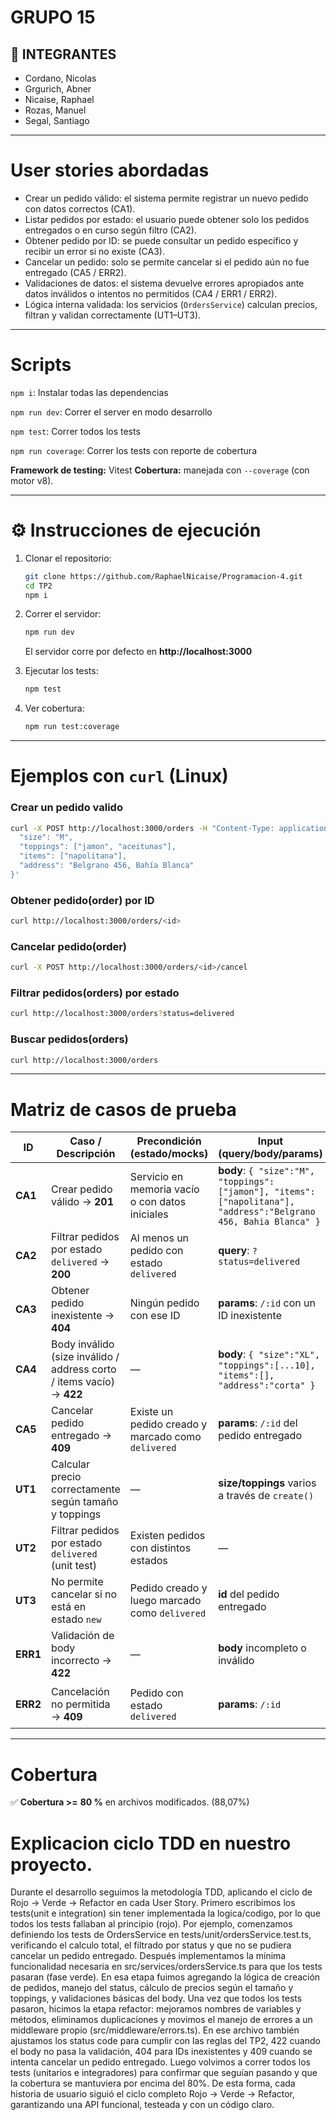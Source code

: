 # GRUPO 15

## 👥 INTEGRANTES 
- Cordano, Nicolas
- Grgurich, Abner
- Nicaise, Raphael
- Rozas, Manuel
- Segal, Santiago


---

# User stories abordadas
- Crear un pedido válido: el sistema permite registrar un nuevo pedido con datos correctos (CA1).  
- Listar pedidos por estado: el usuario puede obtener solo los pedidos entregados o en curso según filtro (CA2).  
- Obtener pedido por ID: se puede consultar un pedido específico y recibir un error si no existe (CA3).  
- Cancelar un pedido: solo se permite cancelar si el pedido aún no fue entregado (CA5 / ERR2).  
- Validaciones de datos: el sistema devuelve errores apropiados ante datos inválidos o intentos no permitidos (CA4 / ERR1 / ERR2).  
- Lógica interna validada: los servicios (`OrdersService`) calculan precios, filtran y validan correctamente (UT1–UT3).  

---

# Scripts


`npm i`: Instalar todas las dependencias

`npm run dev`: Correr el server en modo desarrollo

`npm test`: Correr todos los tests

`npm run coverage`: Correr los tests con reporte de cobertura

**Framework de testing:** Vitest
**Cobertura:** manejada con `--coverage` (con motor v8).  

---

# ⚙️ Instrucciones de ejecución

1. Clonar el repositorio:  
   ```bash
   git clone https://github.com/RaphaelNicaise/Programacion-4.git
   cd TP2
   npm i
   ```

2. Correr el servidor:  
   ```bash
   npm run dev
   ```
   El servidor corre por defecto en **http://localhost:3000**

3. Ejecutar los tests:  
   ```bash
   npm test
   ```

4. Ver cobertura:  
   ```bash
   npm run test:coverage
   ```

---

# Ejemplos con `curl` (Linux)


### Crear un pedido valido
```bash
curl -X POST http://localhost:3000/orders -H "Content-Type: application/json" -d '{
  "size": "M",
  "toppings": ["jamon", "aceitunas"],
  "items": ["napolitana"],
  "address": "Belgrano 456, Bahía Blanca"
}'
```

### Obtener pedido(order) por ID
```bash
curl http://localhost:3000/orders/<id>
```

### Cancelar pedido(order)
```bash
curl -X POST http://localhost:3000/orders/<id>/cancel
```

### Filtrar pedidos(orders) por estado
```bash
curl http://localhost:3000/orders?status=delivered
```

### Buscar pedidos(orders)

```bash 
curl http://localhost:3000/orders
```
---
#  Matriz de casos de prueba
| ID   | Caso / Descripción                                            | Precondición (estado/mocks)                                          | Input (query/body/params)                                                                                                                                           | Acción (HTTP) / Método        | Resultado esperado                                                         | Test (archivo · nombre) |
|------|----------------------------------------------------------------|------------------------------------------------------------------------|--------------------------------------------------------------------------------------------------------------------------------------------------------------------|--------------------------------|---------------------------------------------------------------------------|--------------------------|
| **CA1** | Crear pedido válido → **201**                                  | Servicio en memoria vacío o con datos iniciales                       | **body**: `{ "size":"M", "toppings":["jamon"], "items":["napolitana"], "address":"Belgrano 456, Bahia Blanca" }`                                                  | **POST** `/orders`             | 201 y body con `id`, `status:"new"`, `total`, `createdAt`                 | `tests/integration/orders.routes.test.ts` · “deberia POST /orders crear un pedido valido” |
| **CA2** | Filtrar pedidos por estado `delivered` → **200**               | Al menos un pedido con estado `delivered`                             | **query**: `?status=delivered`                                                                                                                                     | **GET** `/orders?status=delivered` | 200 y body solo con pedidos `status:"delivered"`                         | `tests/integration/orders.routes.test.ts` · “debería GET /orders?status=delivered filtrar las ordenes por estado” |
| **CA3** | Obtener pedido inexistente → **404**                           | Ningún pedido con ese ID                                              | **params**: `/:id` con un ID inexistente                                                                                                                          | **GET** `/orders/:id`          | 404 `{ "error": "No encontrado" }`                                        | `tests/integration/orders.routes.test.ts` · “deberia GET /orders/:id devolver 404 si no existe” |
| **CA4** | Body inválido (size inválido / address corto / items vacío) → **422** | —                                                                    | **body**: `{ "size":"XL", "toppings":[...10], "items":[], "address":"corta" }`                                              | **POST** `/orders`             | 422 `{ "error": "ErrorDeValidacion" }`                                   | `tests/integration/orders.routes.test.ts` · “deberia POST /orders con body invalido devolver 400 con un mensaje de error de validacion” *(actualizado a 422)* |
| **CA5** | Cancelar pedido entregado → **409**                           | Existe un pedido creado y marcado como `delivered`                    | **params**: `/:id` del pedido entregado                                                                                                                           | **POST** `/orders/:id/cancel`  | 409 `{ "error": "Error: no se puede cancelar un pedido entregado" }`     | `tests/integration/orders.routes.test.ts` · “deberia POST /orders/:id/cancel devolver 409 si el pedido no tiene status "new"” |
| **UT1** | Calcular precio correctamente según tamaño y toppings          | —                                                                    | **size/toppings** varios a través de `create()`                                                                             | Método interno `OrdersService.create()` | Retorna total calculado correctamente                              | `tests/unit/ordersService.test.ts` · “create service” |
| **UT2** | Filtrar pedidos por estado `delivered` (unit test)             | Existen pedidos con distintos estados                                 | —                                                                                                                           | Método interno `OrdersService.list({status:'delivered'})` | Devuelve solo pedidos entregados                         | `tests/unit/ordersService.test.ts` · “filtra por estado 'delivered'” |
| **UT3** | No permite cancelar si no está en estado `new`                 | Pedido creado y luego marcado como `delivered`                        | **id** del pedido entregado                                                                                                 | Método interno `OrdersService.cancel(id)` | Lanza error “solo se pueden cancelar pedidos en estado nuevo”  | `tests/unit/ordersService.test.ts` · “no permite cancelar si no está en estado nuevo” |
| **ERR1** | Validación de body incorrecto → **422**                       | —                                                                    | **body** incompleto o inválido                                                                                              | **POST** `/orders`             | 422 `{ "error": "ErrorDeValidacion" }`                                   | `tests/integration/orders.routes.test.ts` · “body inválido” |
| **ERR2** | Cancelación no permitida → **409**                            | Pedido con estado `delivered`                                         | **params**: `/:id`                                                                                                          | **POST** `/orders/:id/cancel`  | 409 `{ "error": no se puede cancelar un pedido entregado" }`     | `tests/integration/orders.routes.test.ts` · “cancelar entregado” |


---

#  Cobertura
✅ **Cobertura >=** **80 %** en archivos modificados. (88,07%)

# Explicacion ciclo TDD en nuestro proyecto.

Durante el desarrollo seguimos la metodología TDD, aplicando el ciclo de Rojo → Verde → Refactor en cada User Story.
Primero escribimos los tests(unit e integration) sin tener implementada la logica/codigo, por lo que todos los tests fallaban al principio (rojo).
Por ejemplo, comenzamos definiendo los tests de OrdersService en tests/unit/ordersService.test.ts, verificando el calculo total, el filtrado por status y que no se pudiera cancelar un pedido entregado.
Después implementamos la mínima funcionalidad necesaria en src/services/ordersService.ts para que los tests pasaran (fase verde).
En esa etapa fuimos agregando la lógica de creación de pedidos, manejo del status, cálculo de precios según el tamaño y toppings, y validaciones básicas del body.
Una vez que todos los tests pasaron, hicimos la etapa refactor: mejoramos nombres de variables y métodos, eliminamos duplicaciones y movimos el manejo de errores a un middleware propio (src/middleware/errors.ts).
En ese archivo también ajustamos los status code para cumplir con las reglas del TP2, 422 cuando el body no pasa la validación, 404 para IDs inexistentes y 409 cuando se intenta cancelar un pedido entregado.
Luego volvimos a correr todos los tests (unitarios e integradores) para confirmar que seguían pasando y que la cobertura se mantuviera por encima del 80%.
De esta forma, cada historia de usuario siguió el ciclo completo Rojo → Verde → Refactor, garantizando una API funcional, testeada y con un código claro.